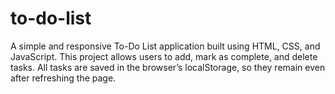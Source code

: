 # to-do-list
A simple and responsive To-Do List application built using HTML, CSS, and JavaScript. This project allows users to add, mark as complete, and delete tasks. All tasks are saved in the browser’s localStorage, so they remain even after refreshing the page.
